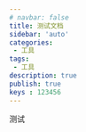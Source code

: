 ```yaml
---
# navbar: false
title: 测试文档
sidebar: 'auto'
categories:
 - 工具
tags:
 - 工具
description: true
publish: true
keys : 123456
---
```


测试